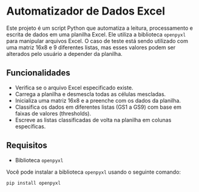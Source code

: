 # Automatizador de Dados Excel

Este projeto é um script Python que automatiza a leitura, processamento e escrita de dados em uma planilha Excel. Ele utiliza a biblioteca `openpyxl` para manipular arquivos Excel. O caso de teste está sendo utilizado
com uma matriz 16x8 e 9 diferentes listas, mas esses valores podem ser alterados pelo usuário a depender da planilha.

## Funcionalidades

- Verifica se o arquivo Excel especificado existe.
- Carrega a planilha e desmescla todas as células mescladas.
- Inicializa uma matriz 16x8 e a preenche com os dados da planilha.
- Classifica os dados em diferentes listas (GS1 a GS9) com base em faixas de valores (thresholds).
- Escreve as listas classificadas de volta na planilha em colunas específicas.

## Requisitos

- Biblioteca `openpyxl`

Você pode instalar a biblioteca `openpyxl` usando o seguinte comando:

```bash
pip install openpyxl
